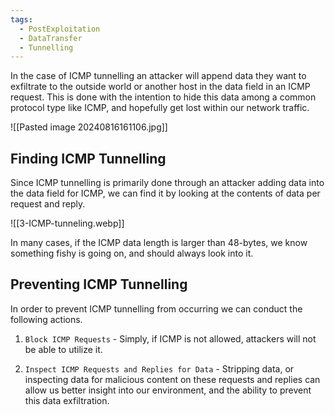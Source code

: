 ```yaml
---
tags:
  - PostExploitation
  - DataTransfer
  - Tunnelling
---
```


In the case of ICMP tunnelling an attacker will append data they want to exfiltrate to the outside world or another host in the data field in an ICMP request. This is done with the intention to hide this data among a common protocol type like ICMP, and hopefully get lost within our network traffic.

![[Pasted image 20240816161106.jpg]]

## Finding ICMP Tunnelling

Since ICMP tunnelling is primarily done through an attacker adding data into the data field for ICMP, we can find it by looking at the contents of data per request and reply.

![[3-ICMP-tunneling.webp]]

In many cases, if the ICMP data length is larger than 48-bytes, we know something fishy is going on, and should always look into it.

## Preventing ICMP Tunnelling

In order to prevent ICMP tunnelling from occurring we can conduct the following actions.

1. `Block ICMP Requests` - Simply, if ICMP is not allowed, attackers will not be able to utilize it.
    
2. `Inspect ICMP Requests and Replies for Data` - Stripping data, or inspecting data for malicious content on these requests and replies can allow us better insight into our environment, and the ability to prevent this data exfiltration.
